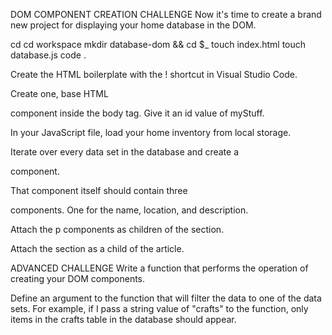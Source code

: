 DOM COMPONENT CREATION CHALLENGE 
Now it's time to create a brand new project for displaying your home database in the DOM.

cd
cd workspace
mkdir database-dom && cd $_
touch index.html
touch database.js
code .

Create the HTML boilerplate with the ! shortcut in Visual Studio Code.

Create one, base HTML <article> component inside the body tag. Give it an id value of myStuff.

In your JavaScript file, load your home inventory from local storage.

Iterate over every data set in the database and create a <section> component.

That component itself should contain three <p> components. One for the name, location, and description.

Attach the p components as children of the section.

Attach the section as a child of the article.


ADVANCED CHALLENGE 
Write a function that performs the operation of creating your DOM components.

Define an argument to the function that will filter the data to one of the data sets. For example, if I pass a string value of "crafts" to the function, only items in the crafts table in the database should appear.